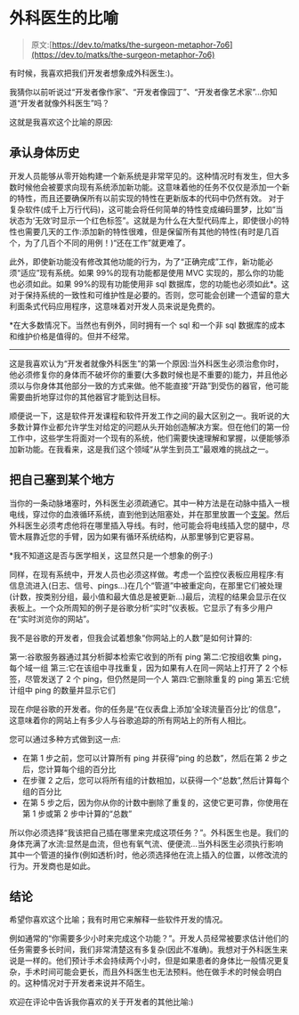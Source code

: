 # 外科医生的比喻

> 原文:[https://dev.to/matks/the-surgeon-metaphor-7o6](https://dev.to/matks/the-surgeon-metaphor-7o6)

有时候，我喜欢把我们开发者想象成外科医生:)。

我猜你以前听说过“开发者像作家”、“开发者像园丁”、“开发者像艺术家”...你知道“开发者就像外科医生”吗？

这就是我喜欢这个比喻的原因:

## [](#acknowledge-the-body-history)承认身体历史

开发人员能够从零开始构建一个新系统是非常罕见的。这种情况时有发生，但大多数时候他会被要求向现有系统添加新功能。这意味着他的任务不仅仅是添加一个新的特性，而且还要确保所有以前实现的特性在更新版本的代码中仍然有效。
对于复杂软件(成千上万行代码)，这可能会将任何简单的特性变成编码噩梦，比如“当状态为‘无效’时显示一个红色标签”。这就是为什么在大型代码库上，即使很小的特性也需要几天的工作:添加新的特性很难，但是保留所有其他的特性(有时是几百个，为了几百个不同的用例！)“还在工作”就更难了。

此外，即使新功能没有修改其他功能的行为，为了“正确完成”工作，新功能必须“适应”现有系统。如果 99%的现有功能都是使用 MVC 实现的，那么你的功能也必须如此。如果 99%的现有功能使用非 sql 数据库，您的功能也必须如此*。这对于保持系统的一致性和可维护性是必要的。否则，您可能会创建一个遗留的意大利面条式代码应用程序，这意味着对开发人员来说是免费的。

*在大多数情况下。当然也有例外，同时拥有一个 sql 和一个非 sql 数据库的成本和维护价格是值得的。但并不经常。

* * *

这是我喜欢认为“开发者就像外科医生”的第一个原因:当外科医生必须治愈你时，他必须修复你的身体而不破坏你的重要(大多数时候也是不重要的)能力，并且他必须以与你身体其他部分一致的方式来做。他不能直接“开路”到受伤的器官，他可能需要曲折地穿过你的其他器官才能到达目标。

顺便说一下，这是软件开发课程和软件开发工作之间的最大区别之一。我听说的大多数计算作业都允许学生对给定的问题从头开始创造解决方案。但在他们的第一份工作中，这些学生将面对一个现有的系统，他们需要快速理解和掌握，以便能够添加新功能。在我看来，这是我们这个领域“从学生到员工”最艰难的挑战之一。

## [](#plug-yourself-somewhere)把自己塞到某个地方

当你的一条动脉堵塞时，外科医生必须疏通它。其中一种方法是在动脉中插入一根电线，穿过你的血液循环系统，直到他到达阻塞处，并在那里放置一个[支架](https://en.wikipedia.org/wiki/Stent)。然后外科医生必须考虑他将在哪里插入导线。有时，他可能会将电线插入您的腿中，尽管木屐靠近您的手臂，因为如果有循环系统结构，从那里够到它更容易。

*我不知道这是否与医学相关，这显然只是一个想象的例子:)

同样，在现有系统中，开发人员也必须这样做。考虑一个监控仪表板应用程序:有信息流进入(日志、信号、pings...)在几个“管道”中被重定向，在那里它们被处理(计数，按类别分组，最小值和最大值总是被更新...)最后，流程的结果会显示在仪表板上。一个众所周知的例子是谷歌分析“实时”仪表板。它显示了有多少用户在“实时浏览你的网站”。

我不是谷歌的开发者，但我会试着想象“你网站上的人数”是如何计算的:

第一:谷歌服务器通过其分析脚本检索它收到的所有 ping 第二:它按组收集 ping，每个域一组
第三:它在该组中寻找重复，因为如果有人在同一网站上打开了 2 个标签，尽管发送了 2 个 ping，但仍然是同一个人
第四:它删除重复的 ping
第五:它统计组中 ping 的数量并显示它们

现在*你*是谷歌的开发者。你的任务是“在仪表盘上添加‘全球流量百分比’的信息”，这意味着你的网站上有多少人与谷歌追踪的所有网站上的所有人相比。

您可以通过多种方式做到这一点:

*   在第 1 步之前，您可以计算所有 ping 并获得“ping 的总数”，然后在第 2 步之后，您计算每个组的百分比
*   在步骤 2 之后，您可以将所有组的计数相加，以获得一个“总数”,然后计算每个组的百分比
*   在第 5 步之后，因为你从你的计数中删除了重复的，这使它更可靠，你使用在第 1 步或第 2 步中计算的“总数”

所以你必须选择“我该把自己插在哪里来完成这项任务？”。外科医生也是。我们的身体充满了水流:显然是血流，但也有氧气流、便便流...当外科医生必须执行影响其中一个管道的操作(例如透析)时，他必须选择他在流上插入的位置，以修改流的行为。开发商也是如此。

## [](#conclusion)结论

希望你喜欢这个比喻；我有时用它来解释一些软件开发的情况。

例如通常的“你需要多少小时来完成这个功能？”。开发人员经常被要求估计他们的任务需要多长时间，我们非常清楚这有多复杂(因此不准确)。我想对于外科医生来说是一样的。他们预计手术会持续两个小时，但是如果患者的身体比一般情况更复杂，手术时间可能会更长，而且外科医生也无法预料。他在做手术的时候会明白的。这种情况对于开发者来说并不陌生。

欢迎在评论中告诉我你喜欢的关于开发者的其他比喻:)